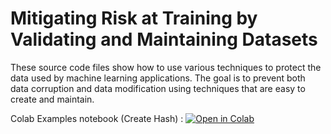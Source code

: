 # Mitigating Risk at Training by Validating and Maintaining Datasets
These source code files show how to use various techniques to protect the data used by machine learning applications. The goal is to prevent both data corruption and data modification using techniques that are easy to create and maintain.

Colab Examples notebook (Create Hash) : [![Open in Colab](https://colab.research.google.com/assets/colab-badge.svg)](https://colab.research.google.com/github/PacktPublishing/Machine-Learning-Security-Principles/blob/main/Chapter%2002/MLSec%3B%2002%3B%20Create%20Hash.ipynb)
